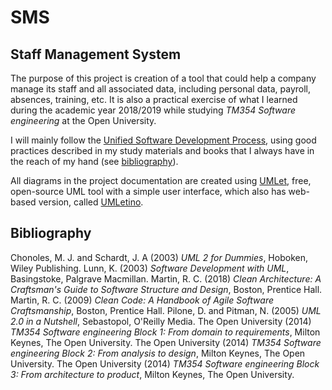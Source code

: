# SMS

## Staff Management System

The purpose of this project is creation of a tool that could help a company manage its staff and all associated data, including personal data, payroll, absences, training, etc. It is also a practical exercise of what I learned during the academic year 2018/2019 while studying _TM354 Software engineering_ at the Open University.

I will mainly follow the [Unified Software Development Process](https://en.wikipedia.org/wiki/Unified_Process), using good practices described in my study materials and books that I always have in the reach of my hand (see [bibliography](#bibliography)).

All diagrams in the project documentation are created using [UMLet](https://www.umlet.com/), free, open-source UML tool with a simple user interface, which also has web-based version, called [UMLetino](http://www.umletino.com/).

## Bibliography

Chonoles, M. J. and Schardt, J. A (2003) _UML 2 for Dummies_, Hoboken, Wiley Publishing.
Lunn, K. (2003) _Software Development with UML_, Basingstoke, Palgrave Macmillan.
Martin, R. C. (2018) _Clean Architecture: A Craftsman's Guide to Software Structure and Design_, Boston, Prentice Hall.
Martin, R. C. (2009) _Clean Code: A Handbook of Agile Software Craftsmanship_, Boston, Prentice Hall.
Pilone, D. and Pitman, N. (2005) _UML 2.0 in a Nutshell_, Sebastopol, O'Reilly Media.
The Open University (2014) _TM354 Software engineering Block 1: From domain to requirements_, Milton Keynes, The Open University.
The Open University (2014) _TM354 Software engineering Block 2: From analysis to design_, Milton Keynes, The Open University.
The Open University (2014) _TM354 Software engineering Block 3: From architecture to product_, Milton Keynes, The Open University.
